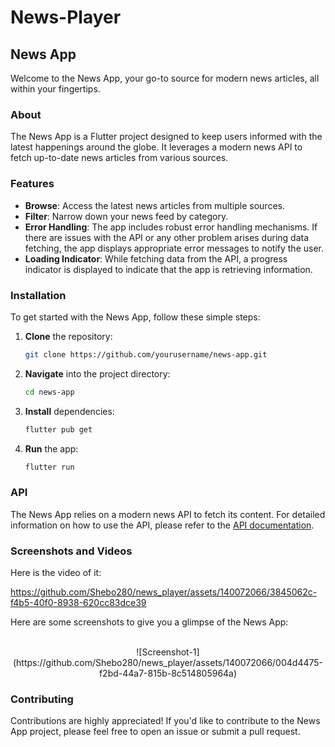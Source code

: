 # News-Player

## News App

Welcome to the News App, your go-to source for modern news articles, all within your fingertips.

### About

The News App is a Flutter project designed to keep users informed with the latest happenings around the globe. It leverages a modern news API to fetch up-to-date news articles from various sources.

### Features

- **Browse**: Access the latest news articles from multiple sources.
- **Filter**: Narrow down your news feed by category.
- **Error Handling**: The app includes robust error handling mechanisms. If there are issues with the API or any other problem arises during data fetching, the app displays appropriate error messages to notify the user.
- **Loading Indicator**: While fetching data from the API, a progress indicator is displayed to indicate that the app is retrieving information.
### Installation

To get started with the News App, follow these simple steps:

1. **Clone** the repository:

    ```bash
    git clone https://github.com/yourusername/news-app.git
    ```

2. **Navigate** into the project directory:

    ```bash
    cd news-app
    ```

3. **Install** dependencies:

    ```bash
    flutter pub get
    ```

4. **Run** the app:

    ```bash
    flutter run
    ```

### API

The News App relies on a modern news API to fetch its content. For detailed information on how to use the API, please refer to the [API documentation](https://newsapi.org/).

### Screenshots and Videos

Here is the video of it:
<br>

https://github.com/Shebo280/news_player/assets/140072066/3845062c-f4b5-40f0-8938-620cc83dce39



Here are some screenshots to give you a glimpse of the News App:

<div align="center">
    <br>
![Screenshot-1](https://github.com/Shebo280/news_player/assets/140072066/004d4475-f2bd-44a7-815b-8c514805964a)
    <br>

</div>

### Contributing

Contributions are highly appreciated! If you'd like to contribute to the News App project, please feel free to open an issue or submit a pull request.


